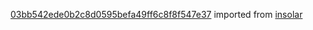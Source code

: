 [03bb542ede0b2c8d0595befa49ff6c8f8f547e37](https://github.com/insolar/insolar/commit/03bb542ede0b2c8d0595befa49ff6c8f8f547e37) imported from [insolar](https://github.com/insolar/insolar)

